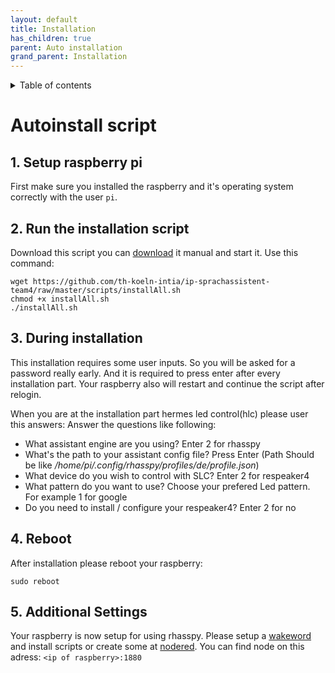 ```yaml
---
layout: default
title: Installation
has_children: true
parent: Auto installation
grand_parent: Installation
---
```


<details close markdown="block">
  <summary>
    Table of contents
  </summary>
  {: .text-delta }
1. TOC
{:toc}
</details>

# Autoinstall script

## 1. Setup raspberry pi
First make sure you installed the raspberry and it's operating system correctly with the user ``pi``.

## 2. Run the installation script
Download this script you can [download](https://github.com/th-koeln-intia/ip-sprachassistent-team4/blob/master/scripts/installAll.sh) it manual
and start it. Use this command:
```
wget https://github.com/th-koeln-intia/ip-sprachassistent-team4/raw/master/scripts/installAll.sh
chmod +x installAll.sh
./installAll.sh
```

## 3. During installation
This installation requires some user inputs. So you will be asked for a password really early.
And it is required to press enter after every installation part.
Your raspberry also will restart and continue the script after relogin.

When you are at the installation part hermes led control(hlc) please user this answers:
Answer the questions like following:
* What assistant engine are you using? Enter 2 for rhasspy
* What's the path to your assistant config file? Press Enter 
(Path Should be like _/home/pi/.config/rhasspy/profiles/de/profile.json_)
* What device do you wish to control with SLC? Enter 2 for respeaker4
* What pattern do you want to use? Choose your prefered Led pattern. For example 1 for google
* Do you need to install / configure your respeaker4? Enter 2 for no 

## 4. Reboot
After installation please reboot your raspberry:
```
sudo reboot
```

## 5. Additional Settings
Your raspberry is now setup for using rhasspy. Please setup a [wakeword](/pages/installation/manual/configuration.html#3-wake-word)
and install scripts or create some at [nodered](/pages/knowledge/node-red).
You can find node on this adress: `<ip of raspberry>:1880`